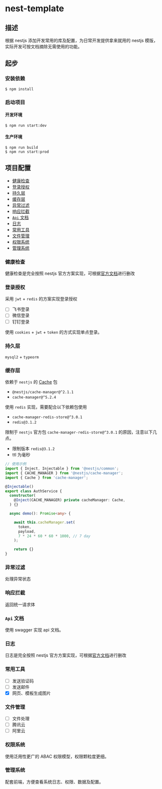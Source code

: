 # nest-template

## 描述

根据 nestjs 添加开发常用的库及配置，为日常开发提供拿来就用的 nestjs 模版，实际开发可按文档摘除无需使用的功能。

## 起步

### 安装依赖  
  ```shell
  $ npm install
  ```

### 启动项目

#### 开发环境  
  ```shell
  $ npm run start:dev 
  ```

#### 生产环境
  ```shell
  $ npm run build
  $ npm run start:prod 
  ```

## 项目配置
- [健康检查](#health)
- [登录授权](#auth)
- [持久层](#store)
- [缓存层](#cache)
- [异常过滤](#filter)
- [响应拦截](#interceptor)
- [`Api` 文档](#doc)
- [日志](#logger)
- [常用工具](#tools)
- [文件管理](#files)
- [权限系统](#auth)
- [管理系统](#admin)

### <a name="health"></a> 健康检查
健康检查是完全按照 nestjs 官方方案实现，可根据[官方文档](!https://docs.nestjs.com/recipes/terminus)进行删改


### <a name="auth"></a> 登录授权
采用 `jwt` + `redis` 的方案实现登录授权

- [ ] 飞书登录
- [ ] 微信登录
- [ ] 钉钉登录
  
使用 `cookies` + `jwt` + `token` 的方式实现单点登录。  

### <a name="store"></a> 持久层
`mysql2` + `typeorm`


### <a name="cache"></a> 缓存层
  依赖于 `nestjs` 的 [Cache](https://docs.nestjs.com/techniques/caching) 包
  - `@nestjs/cache-manager@^2.1.1`
  - `cache-manager@^5.2.4`  

  使用 `redis` 实现，需要配合以下依赖包使用
  -  `cache-manager-redis-store@^3.0.1`  
  - `redis@3.1.2`
  
  限制于 `nestjs` 官方包 `cache-manager-redis-store@^3.0.1` 的原因，注意以下几点。
  - 限制版本 `redis@3.1.2`
  - ttl 为毫秒

  ```ts
  // 使用示例
  import { Inject, Injectable } from '@nestjs/common';
  import { CACHE_MANAGER } from '@nestjs/cache-manager';
  import { Cache } from 'cache-manager';

  @Injectable()
  export class AuthService {
    constructor(
      @Inject(CACHE_MANAGER) private cacheManager: Cache,
    ) {}

    async demo(): Promise<any> {

      await this.cacheManager.set(
        token,
        payload,
        7 * 24 * 60 * 60 * 1000, // 7 day
      );

      return {}
  }
  ```

### <a name="filter"></a> 异常过滤
  处理异常状态

### <a name="interceptor"></a> 响应拦截
  返回统一请求体

### <a name="doc"></a> `Api` 文档
使用 swagger 实现 api 文档。

### <a name="logger"></a> 日志  

日志是完全按照 nestjs 官方方案实现，可根据[官方文档](!https://docs.nestjs.com/techniques/logger)进行删改

### <a name="tools"></a> 常用工具
- [ ] 发送验证码
- [ ] 发送邮件
- [x] 网页、模板生成图片

### <a name="files"></a> 文件管理  
- [ ] 文件处理  
- [ ] 腾讯云
- [ ] 阿里云

### <a name="auth"></a> 权限系统
使用泛用性更广的 ABAC 权限模型，权限颗粒度更细。

### <a name="admin"></a> 管理系统
配套前端，方便查看系统日志、权限、数据及配置。
